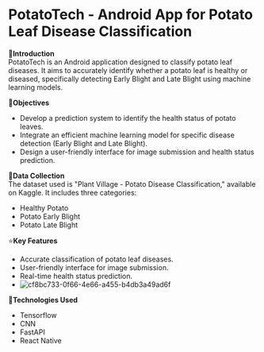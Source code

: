 # PotatoTech - Android App for Potato Leaf Disease Classification

🌱**Introduction**  
PotatoTech is an Android application designed to classify potato leaf diseases. It aims to accurately identify whether a potato leaf is healthy or diseased, specifically detecting Early Blight and Late Blight using machine learning models.

📌**Objectives**  
- Develop a prediction system to identify the health status of potato leaves.
- Integrate an efficient machine learning model for specific disease detection (Early Blight and Late Blight).
- Design a user-friendly interface for image submission and health status prediction.

🥔**Data Collection**  
The dataset used is "Plant Village - Potato Disease Classification," available on Kaggle. It includes three categories:
- Healthy Potato
- Potato Early Blight
- Potato Late Blight

⭐️**Key Features**  
- Accurate classification of potato leaf diseases.
- User-friendly interface for image submission.
- Real-time health status prediction.
- ![cf8bc733-0f66-4e66-a455-b4db3a49ad6f](https://github.com/user-attachments/assets/c7a2c368-b078-44cf-b691-49076b4c4721)



🎨**Technologies Used**  
- Tensorflow
- CNN
- FastAPI
- React Native
